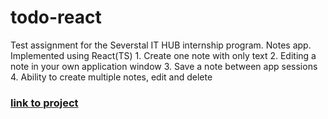 # todo-react
Test assignment for the Severstal IT HUB internship program. Notes app. Implemented using React(TS) 1. Create one note with only text 2. Editing a note in your own application window 3. Save a note between app sessions 4. Ability to create multiple notes, edit and delete
### <a href="https://t0d0-react-ts.netlify.app/">link to project</a>
